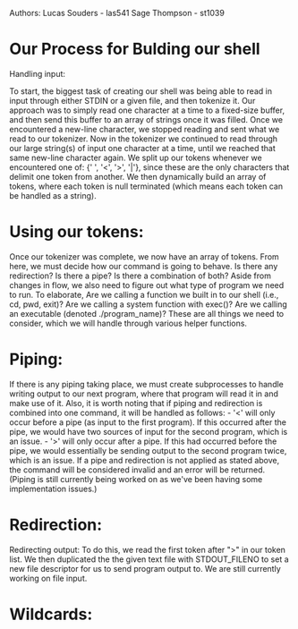Authors: 
	Lucas Souders - las541
	Sage Thompson - st1039


Our Process for Bulding our shell
=======================================================================================================
Handling input:

To start, the biggest task of creating our shell was being able to read in input through either STDIN
or a given file, and then tokenize it. Our approach was to simply read one character at a time to a 
fixed-size buffer, and then send this buffer to an array of strings once it was filled. Once we 
encountered a new-line character, we stopped reading and sent what we read to our tokenizer. Now in 
the tokenizer we continued to read through our large string(s) of input one character at a time, until
we reached that same new-line character again. We split up our tokens whenever we encountered one of:
{' ', '<', '>', '|'}, since these are the only characters that delimit one token from another. We then
dynamically build an array of tokens, where each token is null terminated (which means each token can
be handled as a string).

Using our tokens:
=========================================================================================================
Once our tokenizer was complete, we now have an array of tokens. From here, we must decide how our 
command is going to behave. Is there any redirection? Is there a pipe? Is there a combination of both?
Aside from changes in flow, we also need to figure out what type of program we need to run. To elaborate,
Are we calling a function we built in to our shell (i.e., cd, pwd, exit)? Are we calling a system function
with exec()? Are we calling an executable (denoted ./program\_name)? These are all things we need to
consider, which we will handle through various helper functions.

Piping:
=========================================================================================================
If there is any piping taking place, we must create subprocesses to handle writing output to our next
program, where that program will read it in and make use of it. Also, it is worth noting that if piping
and redirection is combined into one command, it will be handled as follows:
	- '<' will only occur before a pipe (as input to the first program). If this occurred after the
	pipe, we would have two sources of input for the second program, which is an issue.
	- '>' will only occur after a pipe. If this had occurred before the pipe, we would essentially 
	be sending output to the second program twice, which is an issue.
If a pipe and redirection is not applied as stated above, the command will be considered invalid and 
an error will be returned.
(Piping is still currently being worked on as we've been having some implementation issues.)

Redirection:
=========================================================================================================
Redirecting output: To do this, we read the first token after ">" in our token list. We then duplicated
the the given text file with STDOUT\_FILENO to set a new file descriptor for us to send program output
to. We are still currently working on file input. 

Wildcards:
=========================================================================================================

